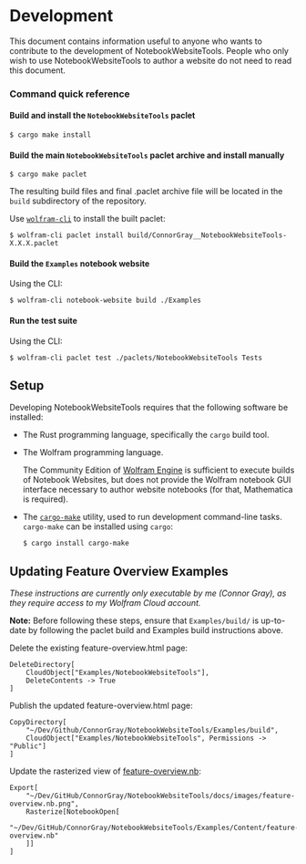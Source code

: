# Development

This document contains information useful to anyone who wants to contribute to
the development of NotebookWebsiteTools. People who only wish to use
NotebookWebsiteTools to author a website do not need to read this document.

### Command quick reference


#### Build and install the `NotebookWebsiteTools` paclet

```shell
$ cargo make install
```

#### Build the main `NotebookWebsiteTools` paclet archive and install manually

```shell
$ cargo make paclet
```

The resulting build files and final .paclet archive file will be located in the
`build` subdirectory of the repository.

Use [`wolfram-cli`](https://github.com/ConnorGray/wolfram-cli) to install the
built paclet:

```shell
$ wolfram-cli paclet install build/ConnorGray__NotebookWebsiteTools-X.X.X.paclet
```

#### Build the `Examples` notebook website

Using the CLI:

```shell
$ wolfram-cli notebook-website build ./Examples
```

#### Run the test suite

Using the CLI:

```shell
$ wolfram-cli paclet test ./paclets/NotebookWebsiteTools Tests
```



## Setup

Developing NotebookWebsiteTools requires that the following software be
installed:

* The Rust programming language, specifically the `cargo` build tool.

* The Wolfram programming language.

  The Community Edition of [Wolfram Engine](https://www.wolfram.com/engine/) is
  sufficient to execute builds of Notebook Websites, but does not provide the
  Wolfram notebook GUI interface necessary to author website notebooks (for that,
  Mathematica is required).

* The [`cargo-make`](https://crates.io/crates/cargo-make) utility, used to run
  development command-line tasks. `cargo-make` can be installed using `cargo`:

  ```shell
  $ cargo install cargo-make
  ```

## Updating Feature Overview Examples

*These instructions are currently only executable by me (Connor Gray), as they*
*require access to my Wolfram Cloud account.*

**Note:** Before following these steps, ensure that `Examples/build/` is
up-to-date by following the paclet build and Examples build instructions above.

Delete the existing feature-overview.html page:

```wolfram
DeleteDirectory[
    CloudObject["Examples/NotebookWebsiteTools"],
    DeleteContents -> True
]
```

Publish the updated feature-overview.html page:

```wolfram
CopyDirectory[
    "~/Dev/Github/ConnorGray/NotebookWebsiteTools/Examples/build",
    CloudObject["Examples/NotebookWebsiteTools", Permissions -> "Public"]
]
```

Update the rasterized view of [feature-overview.nb](./images/feature-overview.nb.png):

```wolfram
Export[
    "~/Dev/GitHub/ConnorGray/NotebookWebsiteTools/docs/images/feature-overview.nb.png",
    Rasterize[NotebookOpen[
        "~/Dev/GitHub/ConnorGray/NotebookWebsiteTools/Examples/Content/feature-overview.nb"
    ]]
]
```
